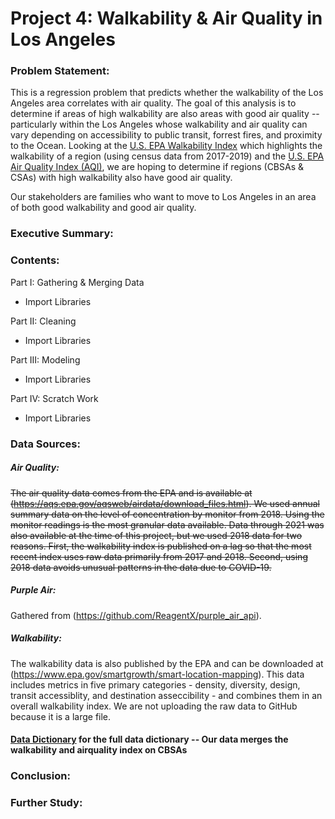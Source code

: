 # Project 4: Walkability & Air Quality in Los Angeles

### Problem Statement:
This is a regression problem that predicts whether the walkability of the Los Angeles area correlates with air quality. The goal of this analysis is to determine if areas of high walkability are also areas with good air quality -- particularly within the Los Angeles whose walkability and air quality can vary depending on accessibility to public transit, forrest fires, and proximity to the Ocean.
Looking at the [U.S. EPA Walkability Index](https://edg.epa.gov/metadata/catalog/search/resource/details.page?uuid=%7B251AFDD9-23A7-4068-9B27-A3048A7E6012%7D) which highlights the walkability of a region (using census data from 2017-2019) and the [U.S. EPA Air Quality Index (AQI)](https://aqs.epa.gov/aqsweb/airdata/download_files.html), we are hoping to determine if regions (CBSAs & CSAs) with high walkability also have good air quality.     

Our stakeholders are families who want to move to Los Angeles in an area of both good walkability and good air quality.

### Executive Summary:


### Contents: 

Part I: Gathering & Merging Data
- Import Libraries

Part II: Cleaning
- Import Libraries

Part III: Modeling
- Import Libraries

Part IV: Scratch Work
- Import Libraries



### Data Sources:

##### Air Quality:
~~The air quality data comes from the EPA and is available at (https://aqs.epa.gov/aqsweb/airdata/download_files.html). 
We used annual summary data on the level of concentration by monitor from 2018.
Using the monitor readings is the most granular data available.
Data through 2021 was also available at the time of this project, but we used 2018 data for two reasons.
First, the walkability index is published on a lag so that the most recent index uses raw data primarily from 2017 and 2018.
Second, using 2018 data avoids unusual patterns in the data due to COVID-19.~~

##### Purple Air:
Gathered from (https://github.com/ReagentX/purple_air_api).

##### Walkability:
The walkability data is also published by the EPA and can be downloaded at (https://www.epa.gov/smartgrowth/smart-location-mapping).
This data includes metrics in five primary categories - density, diversity, design, transit accessiblity, and destination asseccibility - and combines them in an overall walkability index. 
We are not uploading the raw data to GitHub because it is a large file.

#### [Data Dictionary](https://docs.google.com/spreadsheets/d/1r2PsolJEZtMx6HIJzTZFNOOO5BFDuejNbNi8Xu0Aalg/edit#gid=0) for the full data dictionary -- Our data merges the walkability and airquality index on CBSAs


### Conclusion:



### Further Study:
